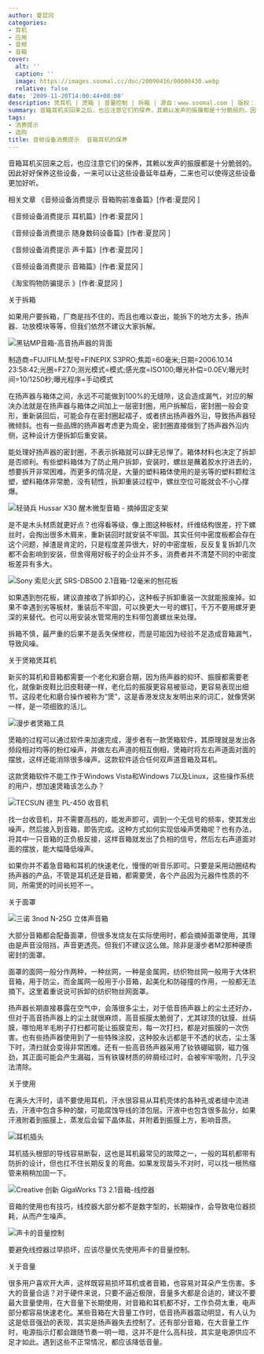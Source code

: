 ```yaml
---
author: 夏昆冈
categories:
- 耳机
- 应用
- 音频
- 音箱
cover:
  alt: ''
  caption: ''
  image: https://images.soomal.cc/doc/20090416/00000430.webp
  relative: false
date: '2009-11-20T14:00:44+08:00'
description: 煲耳机 | 煲箱 | 音量控制 | 拆箱 | 源自：www.soomal.com | 版权：原创 |  平均/总评分：08.35/167
summary: 音箱耳机买回来之后，也应注意它们的保养，其赖以发声的振膜都是十分脆弱的，因此好好保养这些设备，一来可以让这些设备延年益寿，二来也可以使得这些设备更加好听……
tags:
- 消费提示
- 选购
title: 音频设备消费提示  音箱耳机的保养
---
```


音箱耳机买回来之后，也应注意它们的保养，其赖以发声的振膜都是十分脆弱的。因此好好保养这些设备，一来可以让这些设备延年益寿，二来也可以使得这些设备更加好听。



相关文章
《音频设备消费提示 音箱购前准备篇》[作者:夏昆冈 ]

《音频设备消费提示 耳机篇》[作者:夏昆冈 ]

《音频设备消费提示  随身数码设备篇》[作者:夏昆冈 ]

《音频设备消费提示 声卡篇》[作者:夏昆冈 ]

《音频设备消费提示 音箱篇》[作者:夏昆冈 ]

《淘宝购物防骗提示 》[作者:夏昆冈 ]



关于拆箱



如果用户要拆箱，厂商是挡不住的，而且也难以查出，能拆下的地方太多，扬声器、功放模块等等，但我们依然不建议大家拆解。



![黑钻MP音箱-高音扬声器的背面](https://images.soomal.cc/doc/20090418/00001255.webp)

制造商=FUJIFILM;型号=FINEPIX S3PRO;焦距=60毫米;日期=2006.10.14 23:58:42;光圈=F27.0;测光模式=模式;感光度=ISO100;曝光补偿=0.0EV;曝光时间=10/1250秒;曝光程序=手动模式



在扬声器与箱体之间，永远不可能做到100%的无缝隙，这会造成漏气，对应的解决办法就是在扬声器与箱体之间加上一层密封圈，用户拆解后，密封圈一般会变形，重新装回后，可能会存在密封圈起褶子，或者挤出扬声器外沿，导致扬声器轻微倾斜。也有一些品牌的扬声器考虑更为周全，密封圈直接做到了扬声器外沿内侧，这种设计方便拆卸后重安装。



能处理好扬声器的密封圈，不表示拆箱就可以肆无忌惮了。箱体材料也决定了拆卸是否顺利。有些塑料箱体为了防止用户拆卸，安装时，螺丝是蘸着胶水拧进去的，想要拆开非常困难。而更多的情况是，大量的塑料箱体使用的是劣等的塑料颗粒注塑，塑料箱体非常脆，没有韧性，拆卸重装过程中，螺丝空位可能就会不小心撑爆。



![轻骑兵 Hussar X30 醒木微型音箱 - 摘掉固定支架](https://images.soomal.cc/doc/20090907/00002736.webp)



是不是木头材质就更好点？也得看等级，像上图这种板材，纤维结构很差，拧下螺丝时，会掏出很多木屑来，重新装回时就安装不牢固。其实任何中密度板都会存在这个问题，掉渣是肯定的，只是程度差异很大，好的中密度板，反反复复拆卸几次都不会影响到安装，但舍得用好板子的企业并不多，消费者并不清楚不同的中密度板差异有多大。



![Sony 索尼火武 SRS-DB500 2.1音箱-12毫米的刨花板](https://images.soomal.cc/doc/20090720/00002360.webp)



如果遇到刨花板，建议直接收了拆卸的心，这种板子拆卸重装一次就能报废掉。如果不幸遇到劣等板材，重装后不牢固，可以换更大一号的螺钉，千万不要用螺牙更深的来替代。也可以用安装水管常用的生料带包裹螺丝来处理。



拆箱不慎，最严重的后果不是丢失保修权，而是可能因为经验不足造成音箱漏气，导致风噪。



关于煲箱煲耳机



新买的耳机和音箱都需要一个老化和磨合期，因为扬声器的抑环、振膜都需要老化，就像新皮鞋比旧皮鞋硬一样，老化后的振膜更容易被驱动，更容易表现出细节。这段老化和磨合操作被称为“煲”，这是香港发烧友发明出来的词汇，就像煲粥一样，是一项细致的活儿。



![漫步者煲箱工具](https://images.soomal.cc/doc/20091120/00003132.webp)



煲箱的过程可以通过软件来加速完成，漫步者有一款煲箱软件，其原理就是发出各频段相对均等的粉红噪声，并做左右声道的相互倒相，煲箱时将左右声道面对面的摆放，这样还能消除很多噪声。这款软件适合任何双声道音箱及耳机。



这款煲箱软件不能工作于Windows Vista和Windows 7以及Linux，这些操作系统的用户，想加速煲箱该怎么办？



![TECSUN 德生 PL-450 收音机](https://images.soomal.cc/doc/20090426/00001631.webp)



找一台收音机，并不需要高档的，能发声即可，调到一个无信号的频率，使其发出噪声，然后接入到音箱，即告完成。这种方式如何实现低噪声煲箱呢？也有办法，将其中一只音箱的正负极反接，这样音箱就发出了负相的信号，然后左右声道面对面的摆放，能大幅降低噪声。



如果你并不着急音箱和耳机的快速老化，慢慢的听音乐即可。只要是采用动圈结构扬声器的产品，不管是耳机还是音箱，都需要煲，各个产品因为元器件性质的不同，所需煲的时间长短不一。



关于面罩



![三诺 3nod N-25G 立体声音箱](https://images.soomal.cc/doc/20091110/00003055.webp)



大部分音箱都会配备面罩，但很多发烧友在实际使用时，都会摘掉面罩使用，其理由是声音没阻挡，声音更透亮。但我们不建议这么做。除非是漫步者M2那种硬质密封的面罩。



面罩的面网一般分作两种，一种丝网，一种是金属网，纺织物丝网一般用于大体积音箱，用于防尘，而金属网一般用于小音箱，起美化和防碰撞的作用，一般都无法摘下。这里着重说说可拆卸的纺织物丝网面罩。



扬声器长期直接暴露在空气中，会落很多尘土，对于低音扬声器上的尘土还好办，但对于高音扬声器上的尘土就很麻烦，高音振膜太脆弱了，尤其球顶的钛膜、丝绢膜，哪怕用羊毛刷子打扫都可能让振膜变形，每一次打扫，都是对振膜的一次伤害。也有些扬声器使用到了一些特殊涂胶，这种胶永远都是干不透的状态，尘土落下时，清扫就会变得非常困难。还有一些高音扬声器采用了钕铁硼磁钢，磁力强劲，其正面可能会产生漏磁，当有铁镍材质的碎屑经过时，会被牢牢吸附，几乎没法清除。



关于使用



在满头大汗时，请不要使用耳机，汗水很容易从耳机壳体的各种孔或者缝中流进去，汗液中包含多种的酸，可能腐蚀导线的漆包层。汗液中也包含很多盐分，如果汗液附着到振膜上，蒸发后会留下晶体盐，并附着到振膜上方，影响音质。



![耳机插头](https://images.soomal.cc/doc/20090803/00002484.webp)



耳机插头根部的导线容易断裂，这也是耳机最常见的故障之一，一般的耳机都带有防折的设计，但也扛不住长期反复的弯曲。如果发现苗头不对时，可以找一根热缩管来稍稍加固一下。



![Creative 创新 GigaWorks T3 2.1音箱-线控器](https://images.soomal.cc/doc/20090526/00001945.webp)



音箱的使用也有技巧，线控器大部分都不是数字型的，长期操作，会导致电位器损耗，从而产生噪声。



![声卡的音量控制](https://images.soomal.cc/doc/20091120/00003133.webp)



要避免线控器过早损坏，应该尽量优先使用声卡的音量控制。



关于音量



很多用户喜欢开大声，这样既容易损坏耳机或者音箱，也容易对耳朵产生伤害。多大的音量合适？对于硬件来说，只要不逼近极限，音量多大都是合适的，建议不要最大音量使用，在大音量下长期使用，对音箱和耳机都不好，工作负荷太重，电声部分都容易快速老化。某些音箱在大音量工作时，低音扬声器震动明显，有人认为这是低音强劲的表现，其实是扬声器失去控制了。还有部分音箱，在大音量工作时，电源指示灯都会跟随节奏一明一暗，这并不是什么高科技，其实是电源供应不足才如此。遇到这些不正常情况，都应该降低音量。